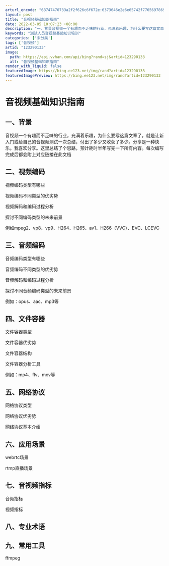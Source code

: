 ```yaml
---
arturl_encode: "68747470733a2f2f626c6f672e:6373646e2e6e65742f77656978696e5f34313831303038312f:61727469636c652f64657461696c732f313233323930313333"
layout: post
title: "音视频基础知识指南"
date: 2022-03-05 10:07:23 +08:00
description: "一、背景音视频一个有趣而不乏味的行业，充满着乐趣，为什么要写这篇文章了，就是让新入门或给自己的音视频"
keywords: "测试人员音视频基础知识培训"
categories: ['未分类']
tags: ['音视频']
artid: "123290133"
image:
  path: https://api.vvhan.com/api/bing?rand=sj&artid=123290133
  alt: "音视频基础知识指南"
render_with_liquid: false
featuredImage: https://bing.ee123.net/img/rand?artid=123290133
featuredImagePreview: https://bing.ee123.net/img/rand?artid=123290133
---
```


# 音视频基础知识指南

## 一、背景

音视频一个有趣而不乏味的行业，充满着乐趣，为什么要写这篇文章了，就是让新入门或给自己的音视频测试一次总结，付出了多少又收获了多少。分享是一种快乐。我喜欢分享。这里总结了个思路，预计耗时半年写完一下所有内容。每次编写完成后都会附上对应链接在此文档

## 二、视频编码

视频编码类型有哪些

视频编码不同类型的优劣势

视频解码和编码过程分析

探讨不同编码类型的未来前景

例如mpeg2、vp8、vp9、H264、H265、av1、H266（VVC）、EVC、LCEVC

## 三、音频编码

音频编码类型有哪些

音频编码不同类型的优劣势

音频解码和编码过程分析

探讨不同音频编码类型的未来前景

例如：opus、aac、mp3等

## 四、文件容器

文件容器类型

文件容器优劣势

文件容器结构

文件容器分析工具

例如：mp4、flv、mov等

## 五、网络协议

网络协议类型

网络协议优劣势

网络协议基本介绍

## 六、应用场景

webrtc场景

rtmp直播场景

## 七、音视频指标

音频指标

视频指标

## 八、专业术语

## 九、常用工具

ffmpeg

## 

##